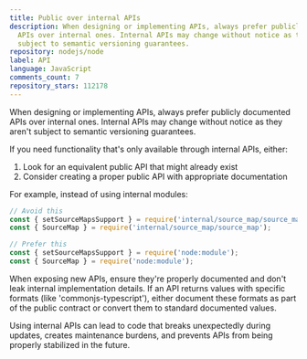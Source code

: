 ```yaml
---
title: Public over internal APIs
description: When designing or implementing APIs, always prefer publicly documented
  APIs over internal ones. Internal APIs may change without notice as they aren't
  subject to semantic versioning guarantees.
repository: nodejs/node
label: API
language: JavaScript
comments_count: 7
repository_stars: 112178
---
```


When designing or implementing APIs, always prefer publicly documented APIs over internal ones. Internal APIs may change without notice as they aren't subject to semantic versioning guarantees.

If you need functionality that's only available through internal APIs, either:

1. Look for an equivalent public API that might already exist
2. Consider creating a proper public API with appropriate documentation

For example, instead of using internal modules:

```javascript
// Avoid this
const { setSourceMapsSupport } = require('internal/source_map/source_map_cache');
const { SourceMap } = require('internal/source_map/source_map');

// Prefer this
const { setSourceMapsSupport } = require('node:module');
const { SourceMap } = require('node:module');
```

When exposing new APIs, ensure they're properly documented and don't leak internal implementation details. If an API returns values with specific formats (like 'commonjs-typescript'), either document these formats as part of the public contract or convert them to standard documented values.

Using internal APIs can lead to code that breaks unexpectedly during updates, creates maintenance burdens, and prevents APIs from being properly stabilized in the future.